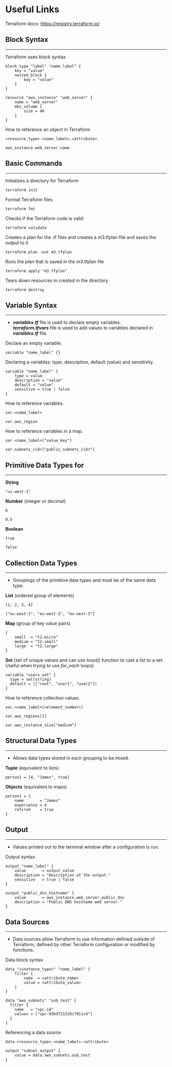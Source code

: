 # Useful Links 
Terraform docs: https://registry.terraform.io/

## Block Syntax
---
Terraform uses block syntax
```
block_type "label" "name_label" {
    key = "value"
    nested_block {
        key = "value"
    }
}

resource "aws_instance" "web_server" {
    name = "web_server"
    ebs_volume {
        size = 40
    }
}
```

How to reference an object in Terraform
```
<resource_type>.<name_label>.<attribute>

aws_instance.web_server.name
```
## Basic Commands
---
Initializes a directory for Terraform <br />
```
terraform init
```

Format Terraform files <br />
```
terraform fmt
```

Checks if the Terraform code is valid <br />
```
terraform validate
```

Creates a plan for the .tf files and creates a m3.tfplan file and saves the output to it <br />
```
terraform plan -out m3.tfplan
```

Runs the plan that is saved in the m3.tfplan file <br />
```
terraform apply "m3.tfplan"
```

Tears down resources in created in the directory <br />
```
terraform destroy
```

## Variable Syntax
---
- ***variables.tf*** file is used to declare empty variables. <br />
***terraform.tfvars*** file is used to add values to variables declared in ***variables.tf*** file. <br />

Declare an empty variable. <br />
```
variable "name_label" {}
``` 

Declaring a variables: type, description, default (value) and sensitivity.
```
variable "name_label" {      
    type = value                        
    description = "value"    
    default = "value"                     
    sensitive = true | false              
}      
```                      

How to reference variables. <br />
```
var.<name_label>    

var.aws_region
```

How to reference variables in a map. <br />
```
var.<name_label>["value_key"]

var.subnets_cidr["public_subnets_cidr"]
```

## Primitive Data Types for
---
**String**
```
"us-west-1"
```

**Number** (integer or decimal)
```
6 

0.5
``` 
**Boolean**
```
true

false
```

## Collection Data Types
---
- Groupings of the primitive data types and must be of the same data type.

**List** (ordered group of elements) 
```
[1, 2, 3, 4]

["eu-west-1", "eu-west-2", "eu-west-3"]
```

**Map** (group of key value pairs) 
```
{
    small  = "t2.micro"
    medium = "t2.small"
    large  = "t2.large"
}
```

**Set** (set of unique values and can use *toset()* function to cast a list to a set. Useful when trying to use *for_each* loops)
```
variable "users_set" {
  type = set(string)
  default = (["root", "user1", "user2"])
}
```

How to reference collection values.
```
var.<name_label>[<element_number>]

var.aws_regions[1]

var.aws_instance_size["medium"]
```

## Structural Data Types
---
- Allows data types stored in each grouping to be mixed. 

**Tuple** (equivalent to lists)
```
person1 = [4, "James", true]
```
**Objects** (equivalent to maps)
```
person1 = {
    name       = "James"
    experience = 4
    retired    = true
}
```

## Output
--- 
- Values printed out to the terminal window after a configuration is run.

Output syntax
```
output "name_label" {
    value       = output_value
    description = "Description of the output."
    sensitive   = true | false
}

output "public_dns_hostname" {
    value       = aws_instance.web_server.public_dns
    description = "Public DNS hostname web server."
}
```

## Data Sources
---
- Data sources allow Terraform to use information defined outisde of Terraform, defined by other Terraform configuration or modified by functions. 

Data block syntax
```
data "<instance_type>" "name_label" {
    filter {
        name  = <attribute_name>
        value = <attribute_value>
    }
}

data "aws_subnets" "sub_test" {
  filter {
    name   = "vpc-id"
    values = ["vpc-03bd721528c7911c4"]
  }
}
```

Referencing a data source
```
data.<resource_type>.<name_label>.<attribute>

output "subnet_output" {
    value = data.aws_subnets.sub_test
}
```
